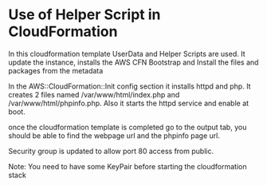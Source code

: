# Use of Helper Script in CloudFormation

In this cloudformation template UserData and Helper Scripts are used. It update the instance, installs the AWS CFN Bootstrap and Install the files and packages from the metadata

In the AWS::CloudFormation::Init config section it installs httpd and php. It creates 2 files named /var/www/html/index.php and /var/www/html/phpinfo.php. Also it starts the httpd service and enable at boot.


once the cloudformation template is completed go to the output tab, you should be able to find the webpage url and the phpinfo page url.

Security group is updated to allow port 80 access from public.

Note:
You need to have some KeyPair before starting the cloudformation stack
